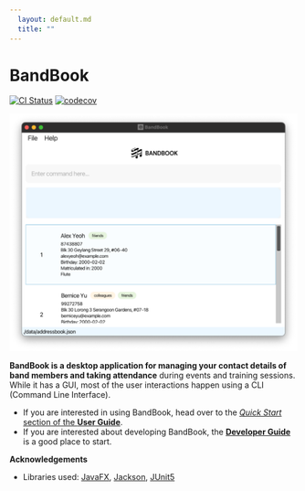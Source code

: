 ```yaml
---
  layout: default.md
  title: ""
---
```


# BandBook

[![CI Status](https://github.com/AY2324S2-CS2103T-T15-3/tp/workflows/Java%20CI/badge.svg)](https://github.com/AY2324S2-CS2103T-T15-3/tp/actions)
[![codecov](https://codecov.io/gh/AY2324S2-CS2103T-T15-3/tp/branch/master/graph/badge.svg)](https://app.codecov.io/gh/AY2324S2-CS2103T-T15-3/tp)

![Ui](images/Ui.png)

**BandBook is a desktop application for managing your contact details of band members and taking attendance**
during events and training sessions. While it has a GUI, most of the user interactions happen using a CLI
(Command Line Interface).

* If you are interested in using BandBook, head over to the [_Quick Start_ section of the **User Guide**](UserGuide.html#quick-start).
* If you are interested about developing BandBook, the [**Developer Guide**](DeveloperGuide.html) is a good place to start.


**Acknowledgements**

* Libraries used: [JavaFX](https://openjfx.io/), [Jackson](https://github.com/FasterXML/jackson), [JUnit5](https://github.com/junit-team/junit5)
